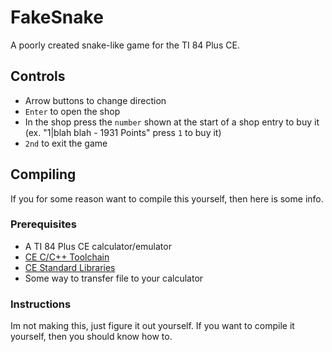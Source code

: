 # FakeSnake
A poorly created snake-like game for the TI 84 Plus CE.

## Controls
- Arrow buttons to change direction
- `Enter` to open the shop
- In the shop press the `number` shown at the start of a shop entry to buy it (ex. "1|blah blah - 1931 Points" press `1` to buy it)
- `2nd` to exit the game 

## Compiling
If you for some reason want to compile this yourself, then here is some info.
### Prerequisites
- A TI 84 Plus CE calculator/emulator
- [CE C/C++ Toolchain](https://github.com/CE-Programming/toolchain/releases)
- [CE Standard Libraries](https://github.com/CE-Programming/libraries/releases)
- Some way to transfer file to your calculator
### Instructions
Im not making this, just figure it out yourself.
If you want to compile it yourself, then you should know how to.

